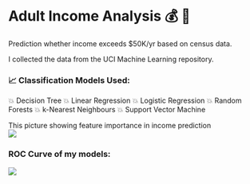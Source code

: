 # Adult Income Analysis 💰 🧮
Prediction whether income exceeds $50K/yr based on census data. 

I collected the data from the UCI Machine Learning repository.

### 📈 Classification Models Used:

💥 Decision Tree
💥 Linear Regression
💥 Logistic Regression
💥 Random Forests
💥 k-Nearest Neighbours
💥 Support Vector Machine

This picture showing feature importance in income prediction <br>
![](https://github.com/axrozwadowska/Adult_Income_Analysis/blob/master/images/wordcloud.png)

### ROC Curve of my models: 
![](https://github.com/axrozwadowska/Adult_Income_Analysis/blob/master/images/ROC.png)
